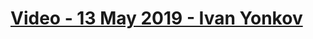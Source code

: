 # [Video - 13 May 2019 - Ivan Yonkov](https://softuni.bg/trainings/resources/video/39983/video-13-may-2019-ivan-yonkov-php-web-basics-may-2019/2374)
